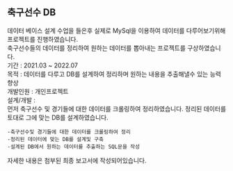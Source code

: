 ## 축구선수 DB 
  데이터 베이스 설계 수업을 들은후 실제로 MySql을 이용하여 데이터를 다루어보기위해 프로젝트를 진행하였습니다.  
  축구선수들의 데이터를 정리하여 원하는 데이터를 뽑아내는 프로젝트를 구상하였습니다.   
  기간 : 2021.03 ~ 2022.07  
  목적 : 데이터를 다루고 DB를 설계하여 정리하며 원하는 내용을 추출해낼수 있는 능력 향상  
  개발인원 : 개인프로젝트  
  설계/개발 :   
  먼저 축구선수 및 경기들에 대한 데이터를 크롤링하여 정리하였습니다.
  정리된 데이터를 토대로 그에 맞는 DB를 설계하였습니다.
  
    -축구선수및 경기들에 대한 데이터를 크롤링하여 정리  
    -정리된 데이터에 맞는 DB를 설계및 구축  
    -설계된 DB에서 원하는 데이터를 추출하는 SQL문을 작성  
  자세한 내용은 첨부된 최종 보고서에 작성되어있습니다. 
  
